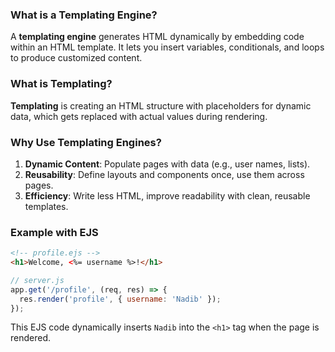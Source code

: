 ### What is a Templating Engine?
A **templating engine** generates HTML dynamically by embedding code within an HTML template. It lets you insert variables, conditionals, and loops to produce customized content.

### What is Templating?
**Templating** is creating an HTML structure with placeholders for dynamic data, which gets replaced with actual values during rendering.

### Why Use Templating Engines?
1. **Dynamic Content**: Populate pages with data (e.g., user names, lists).
2. **Reusability**: Define layouts and components once, use them across pages.
3. **Efficiency**: Write less HTML, improve readability with clean, reusable templates.

### Example with EJS
```html
<!-- profile.ejs -->
<h1>Welcome, <%= username %>!</h1>
```
```javascript
// server.js
app.get('/profile', (req, res) => {
  res.render('profile', { username: 'Nadib' });
});
```
This EJS code dynamically inserts `Nadib` into the `<h1>` tag when the page is rendered.
